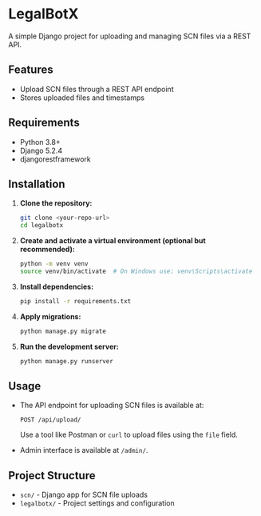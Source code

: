 # LegalBotX

A simple Django project for uploading and managing SCN files via a REST API.

## Features

- Upload SCN files through a REST API endpoint
- Stores uploaded files and timestamps

## Requirements

- Python 3.8+
- Django 5.2.4
- djangorestframework

## Installation

1. **Clone the repository:**

   ```bash
   git clone <your-repo-url>
   cd legalbotx
   ```
2. **Create and activate a virtual environment (optional but recommended):**

   ```bash
   python -m venv venv
   source venv/bin/activate  # On Windows use: venv\Scripts\activate
   ```
3. **Install dependencies:**

   ```bash
   pip install -r requirements.txt
   ```
4. **Apply migrations:**

   ```bash
   python manage.py migrate
   ```
5. **Run the development server:**

   ```bash
   python manage.py runserver
   ```

## Usage

- The API endpoint for uploading SCN files is available at:

  ```
  POST /api/upload/
  ```

  Use a tool like Postman or `curl` to upload files using the `file` field.
- Admin interface is available at `/admin/`.

## Project Structure

- `scn/` - Django app for SCN file uploads
- `legalbotx/` - Project settings and configuration
